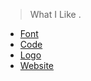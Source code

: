 > What I Like .

* [Font](Font/ReadMe.md)
* [Code](Code/ReadMe.md)
* [Logo](Logo/ReadMe.md)
* [Website](Website/ReadMe.md)
